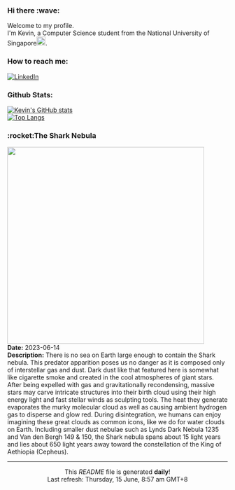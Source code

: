 <h3>Hi there :wave:</h3>

Welcome to my profile.   
I'm Kevin, a Computer Science student from the National University of Singapore<img src="https://img.icons8.com/color/96/000000/singapore-circular.png" width="20px"/>.</p>

<h3>How to reach me: </h3>
<a href="https://www.linkedin.com/in/kevin-foong/"><img alt="LinkedIn" src="https://img.shields.io/badge/linkedin-%230077B5.svg?&style=for-the-badge&logo=linkedin&logoColor=white" /></a> 

<h3>Github Stats: </h3> 

[![Kevin's GitHub stats](https://github-readme-stats.vercel.app/api?username=kevin9foong&theme=tokyonight)](https://github.com/anuraghazra/github-readme-stats) <br/>
[![Top Langs](https://github-readme-stats.vercel.app/api/top-langs/?username=kevin9foong&layout=compact&theme=tokyonight)](https://github.com/anuraghazra/github-readme-stats)

<h3>:rocket:The Shark Nebula</h3> 
<img width="450" src="https:&#x2F;&#x2F;apod.nasa.gov&#x2F;apod&#x2F;image&#x2F;2306&#x2F;Shark_Kennedy_4176.jpg" /><br/>
<b>Date:</b> 2023-06-14<br/>
<b>Description:</b> There is no sea on Earth large enough to contain the Shark nebula. This predator apparition poses us no danger as it is composed only of interstellar gas and dust. Dark dust like that featured here is somewhat like cigarette smoke and created in the cool atmospheres of giant stars. After being expelled with gas and gravitationally recondensing, massive stars may carve intricate structures into their birth cloud using their high energy light and fast stellar winds as sculpting tools.  The heat they generate evaporates the murky molecular cloud as well as causing ambient hydrogen gas to disperse and glow red.  During disintegration, we humans can enjoy imagining these great clouds as common icons, like we do for water clouds on Earth. Including smaller dust nebulae such as Lynds Dark Nebula 1235 and Van den Bergh 149 &amp; 150, the Shark nebula spans about 15 light years and lies about 650 light years away toward the constellation of the King of Aethiopia (Cepheus).<br/>

------------
<p align="center">This <i>README</i> file is generated <b>daily</b>!</br>
Last refresh: Thursday, 15 June, 8:57 am GMT+8<br />